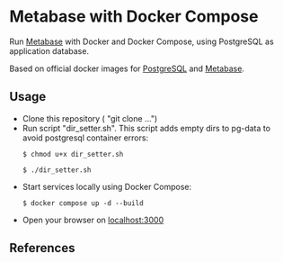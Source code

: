 # Metabase with Docker Compose

Run [Metabase](https://www.metabase.com/) with Docker and Docker Compose,
using PostgreSQL as application database.

Based on official docker images for [PostgreSQL] and [Metabase].

## Usage

- Clone this repository ( "git clone ...")
- Run script "dir_setter.sh". This script adds empty dirs to pg-data to avoid postgresql container errors:
  ```shell
  $ chmod u+x dir_setter.sh
  ```
  ```shell
  $ ./dir_setter.sh
  ```
- Start services locally using Docker Compose:
  ```shell
  $ docker compose up -d --build
  ```
- Open your browser on [localhost:3000](http://localhost:3000)
## References

[PostgreSQL]: https://hub.docker.com/_/postgres
[Metabase]: https://hub.docker.com/r/metabase/metabase
